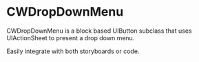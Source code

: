 CWDropDownMenu
============

CWDropDownMenu is a block based UIButton subclass that uses UIActionSheet to present a drop down menu. 

Easily integrate with both storyboards or code.

